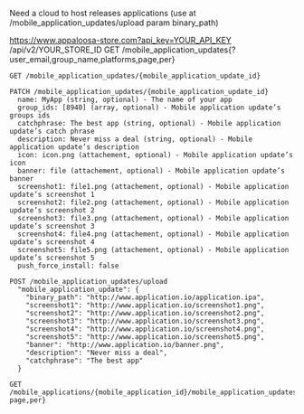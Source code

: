 Need a cloud to host releases applications (use at /mobile_application_updates/upload param binary_path)

https://www.appaloosa-store.com?api_key=YOUR_API_KEY
  /api/v2/YOUR_STORE_ID
    GET /mobile_application_updates{?user_email,group_name,platforms,page,per}

    GET /mobile_application_updates/{mobile_application_update_id}

    PATCH /mobile_application_updates/{mobile_application_update_id}
      name: MyApp (string, optional) - The name of your app
      group_ids: [8940] (array, optional) - Mobile application update’s groups ids
      catchphrase: The best app (string, optional) - Mobile application update’s catch phrase
      description: Never miss a deal (string, optional) - Mobile application update’s description
      icon: icon.png (attachement, optional) - Mobile application update’s icon
      banner: file (attachement, optional) - Mobile application update’s banner
      screenshot1: file1.png (attachement, optional) - Mobile application update’s screenshot 1
      screenshot2: file2.png (attachement, optional) - Mobile application update’s screenshot 2
      screenshot3: file3.png (attachement, optional) - Mobile application update’s screenshot 3
      screenshot4: file4.png (attachement, optional) - Mobile application update’s screenshot 4
      screenshot5: file5.png (attachement, optional) - Mobile application update’s screenshot 5
      push_force_install: false 

    POST /mobile_application_updates/upload
      "mobile_application_update": {
        "binary_path": "http://www.application.io/application.ipa",
        "screenshot1": "http://www.application.io/screenshot1.png",
        "screenshot2": "http://www.application.io/screenshot2.png",
        "screenshot3": "http://www.application.io/screenshot3.png",
        "screenshot4": "http://www.application.io/screenshot4.png",
        "screenshot5": "http://www.application.io/screenshot5.png",
        "banner": "http://www.application.io/banner.png",
        "description": "Never miss a deal",
        "catchphrase": "The best app"
      }

    GET /mobile_applications/{mobile_application_id}/mobile_application_updates{?page,per}